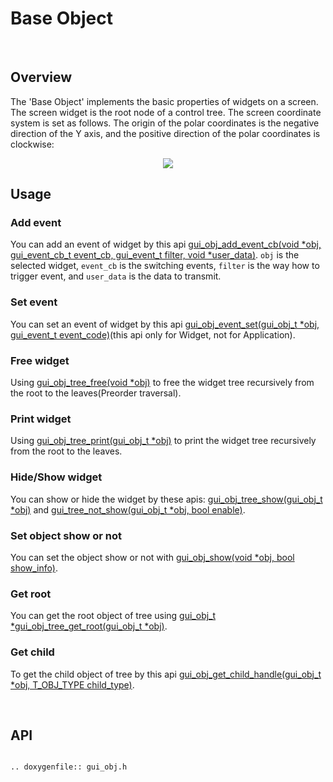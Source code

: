 # Base Object

<br>

## Overview

The 'Base Object' implements the basic properties of widgets on a screen. The screen widget is the root node of a control tree. The screen coordinate system is set as follows. The origin of the polar coordinates is the negative direction of the Y axis, and the positive direction of the polar coordinates is clockwise:
<br>

<center><img src="https://foruda.gitee.com/images/1718762967150637512/872c46fa_13408154.png" /></center>

## Usage

### Add event

You can add an event of widget by this api [gui_obj_add_event_cb(void *obj, gui_event_cb_t event_cb, gui_event_t filter, void *user_data)](#api).
`obj` is the selected widget, `event_cb` is the switching events, `filter` is the way how to trigger event, and `user_data` is the data to transmit.

### Set event
You can set an event of widget by this api [gui_obj_event_set(gui_obj_t *obj, gui_event_t event_code)](#api)(this api only for Widget, not for Application).

### Free widget

Using [gui_obj_tree_free(void *obj)](#api) to free the widget tree recursively from the root to the leaves(Preorder traversal).

### Print widget

Using [gui_obj_tree_print(gui_obj_t *obj)](#api) to print the widget tree recursively from the root to the leaves.

### Hide/Show widget

You can show or hide the widget by these apis: [gui_obj_tree_show(gui_obj_t *obj)](#api) and [gui_tree_not_show(gui_obj_t *obj, bool enable)](#api).

### Set object show or not

You can set the object show or not with [gui_obj_show(void *obj, bool show_info)](#api).

### Get root

You can get the root object of tree using [gui_obj_t *gui_obj_tree_get_root(gui_obj_t *obj)](#api).

### Get child

To get the child object of tree by this api [gui_obj_get_child_handle(gui_obj_t *obj, T_OBJ_TYPE child_type)](#api).

<br>

<span id="api">

## API

</span>

```eval_rst

.. doxygenfile:: gui_obj.h

```

